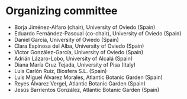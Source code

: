 # Organizing committee

* Borja Jiménez-Alfaro (chair), University of Oviedo (Spain) 
* Eduardo Fernández-Pascual (co-chair), University of Oviedo (Spain)
* Daniel García, University of Oviedo (Spain) 
* Clara Espinosa del Alba, University of Oviedo (Spain) 
* Victor González-García, University of Oviedo (Spain) 
* Adrián Lázaro-Lobo, University of Alcalá (Spain)
* Diana María Cruz Tejada, University of Pisa (Italy)
* Luis Carlón Ruiz, Biosfera S.L. (Spain)
* Luis Miguel Álvarez Morales, Atlantic Botanic Garden (Spain) 
* Reyes Álvarez Vergel, Atlantic Botanic Garden (Spain) 
* Jesús Barrientos González, Atlantic Botanic Garden (Spain)
